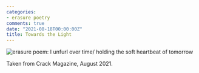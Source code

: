 ```yaml
---
categories:
- erasure poetry
comments: true
date: "2021-08-18T00:00:00Z"
title: Towards the Light
---
```

<img src="https://www.davidralphlewis.co.uk/assets/images/articles/2021/light.jpeg" alt="erasure poem: I unfurl over time/ holding the soft heartbeat of tomorrow" title="No idea what this one means, but it sounds good" class="responsive"><br>

Taken from Crack Magazine, August 2021.


